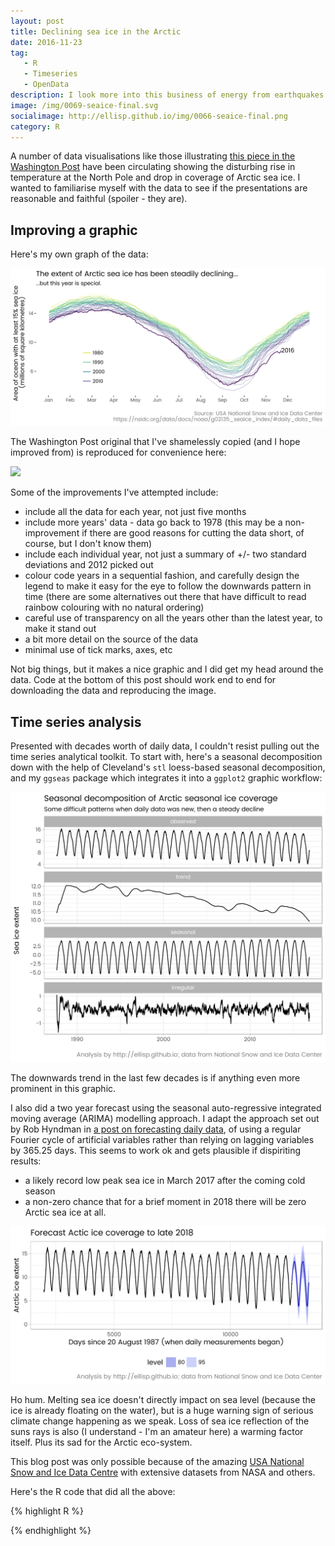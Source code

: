 ```yaml
---
layout: post
title: Declining sea ice in the Arctic
date: 2016-11-23
tag: 
   - R
   - Timeseries
   - OpenData
description: I look more into this business of energy from earthquakes.
image: /img/0069-seaice-final.svg
socialimage: http://ellisp.github.io/img/0066-seaice-final.png
category: R
---
```


A number of data visualisations like those illustrating [this piece in the Washington Post](https://www.washingtonpost.com/news/energy-environment/wp/2016/11/17/the-north-pole-is-an-insane-36-degrees-warmer-than-normal-as-winter-descends/?postshare=4511479671672405&tid=ss_tw&utm_term=.7268a7dc9692) have been circulating showing the disturbing rise in temperature at the North Pole and drop in coverage of Arctic sea ice.  I wanted to familiarise myself with the data to see if the presentations are reasonable and faithful (spoiler - they are).  

## Improving a graphic
Here's my own graph of the data:

![infographic](/img/0069-seaice-final.svg)

The Washington Post original that I've shamelessly copied (and I hope improved from) is reproduced for convenience here:

<img src = "/img/0069-original.png" width = "400">

Some of the improvements I've attempted include:

- include all the data for each year, not just five months
- include more years' data - data go back to 1978 (this may be a non-improvement if there are good reasons for cutting the data short, of course, but I don't know them)
- include each individual year, not just a summary of +/- two standard deviations and 2012 picked out
- colour code years in a sequential fashion, and carefully design the legend to make it easy for the eye to follow the downwards pattern in time (there are some alternatives out there that have difficult to read rainbow colouring with no natural ordering)
- careful use of transparency on all the years other than the latest year, to make it stand out
- a bit more detail on the source of the data
- minimal use of tick marks, axes, etc

Not big things, but it makes a nice graphic and I did get my head around the data.  Code at the bottom of this post should work end to end for downloading the data and reproducing the image.

## Time series analysis

Presented with decades worth of daily data, I couldn't resist pulling out the time series analytical toolkit.  To start with, here's a seasonal decomposition down with the help of Cleveland's `stl` loess-based seasonal decomposition, and my `ggseas` package which integrates it into a `ggplot2` graphic workflow:

![decomposition](/img/0069-decomposition.svg)

The downwards trend in the last few decades is if anything even more prominent in this graphic.

I also did a two year forecast using the seasonal auto-regressive integrated moving average (ARIMA) modelling approach.  I adapt the approach set out by Rob Hyndman in [a post on forecasting daily data](http://robjhyndman.com/hyndsight/dailydata/), of using a regular Fourier cycle of artificial variables rather than relying on lagging variables by 365.25 days.  This seems to work ok and gets plausible if dispiriting results:

- a likely record low peak sea ice in March 2017 after the coming cold season
- a non-zero chance that for a brief moment in 2018 there will be zero Arctic sea ice at all.

![forecast](/img/0069-forecast.svg)

Ho hum.  Melting sea ice doesn't directly impact on sea level (because the ice is already floating on the water), but is a huge warning sign of serious climate change happening as we speak.  Loss of sea ice reflection of the suns rays is also (I understand - I'm an amateur here) a warming factor itself.  Plus its sad for the Arctic eco-system.

This blog post was only possible because of the amazing [USA National Snow and Ice Data Centre](https://nsidc.org/) with extensive datasets from NASA and others. 

Here's the R code that did all the above:

{% highlight R %}




{% endhighlight %}
